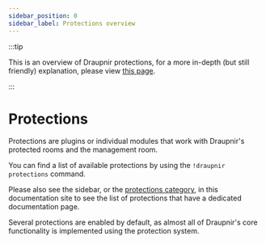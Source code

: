 ```yaml
---
sidebar_position: 0
sidebar_label: Protections overview
---
```


<!--
SPDX-FileCopyrightText: 2024 Gnuxie <Gnuxie@protonmail.com>

SPDX-License-Identifier: CC-BY-SA-4.0
-->

:::tip

This is an overview of Draupnir protections, for a more in-depth (but
still friendly) explanation, please view [this
page](./matrix-protection-suite/concepts/protection).

:::

# Protections

Protections are plugins or individual modules that work with
Draupnir's protected rooms and the management room.

You can find a list of available protections by using the
`!draupnir protections` command.

Please also see the sidebar, or the [protections
category](https://the-draupnir-project.github.io/draupnir-documentation/category/protections),
in this documentation site to see the list of protections that have a
dedicated documentation page.

Several protections are enabled by default, as almost all of
Draupnir's core functionality is implemented using the protection
system.
